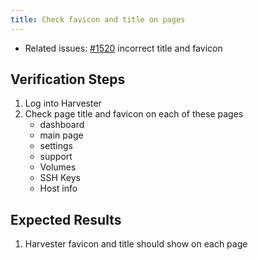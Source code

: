```yaml
---
title: Check favicon and title on pages	
---
```


* Related issues: [#1520](https://github.com/harvester/harvester/issues/1520) incorrect title and favicon

## Verification Steps
1. Log into Harvester
1. Check page title and favicon on each of these pages
    - dashboard
    - main page
    - settings
    - support
    - Volumes
    - SSH Keys
    - Host info

## Expected Results
1. Harvester favicon and title should show on each page